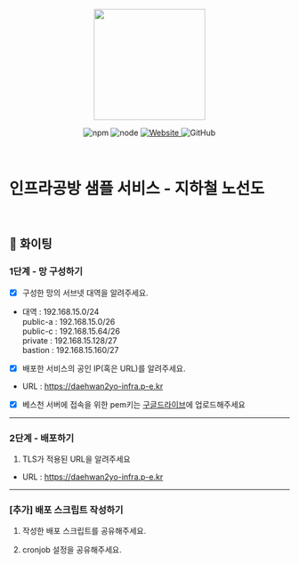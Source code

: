 <p align="center">
    <img width="200px;" src="https://raw.githubusercontent.com/woowacourse/atdd-subway-admin-frontend/master/images/main_logo.png"/>
</p>
<p align="center">
  <img alt="npm" src="https://img.shields.io/badge/npm-%3E%3D%205.5.0-blue">
  <img alt="node" src="https://img.shields.io/badge/node-%3E%3D%209.3.0-blue">
  <a href="https://edu.nextstep.camp/c/R89PYi5H" alt="nextstep atdd">
    <img alt="Website" src="https://img.shields.io/website?url=https%3A%2F%2Fedu.nextstep.camp%2Fc%2FR89PYi5H">
  </a>
  <img alt="GitHub" src="https://img.shields.io/github/license/next-step/atdd-subway-service">
</p>

<br>

# 인프라공방 샘플 서비스 - 지하철 노선도

<br>

## 🚀 화이팅


### 1단계 - 망 구성하기
- [x] 구성한 망의 서브넷 대역을 알려주세요. 
- 대역 : 192.168.15.0/24  
public-a : 192.168.15.0/26  
public-c : 192.168.15.64/26  
private : 192.168.15.128/27  
bastion : 192.168.15.160/27  

- [x] 배포한 서비스의 공인 IP(혹은 URL)를 알려주세요.   
- URL : https://daehwan2yo-infra.p-e.kr

- [x] 베스천 서버에 접속을 위한 pem키는 [구글드라이브](https://drive.google.com/drive/folders/1dZiCUwNeH1LMglp8dyTqqsL1b2yBnzd1?usp=sharing)에 업로드해주세요  

---

### 2단계 - 배포하기
1. TLS가 적용된 URL을 알려주세요

- URL : https://daehwan2yo-infra.p-e.kr 

---

### [추가] 배포 스크립트 작성하기

1. 작성한 배포 스크립트를 공유해주세요.

2. cronjob 설정을 공유해주세요.
